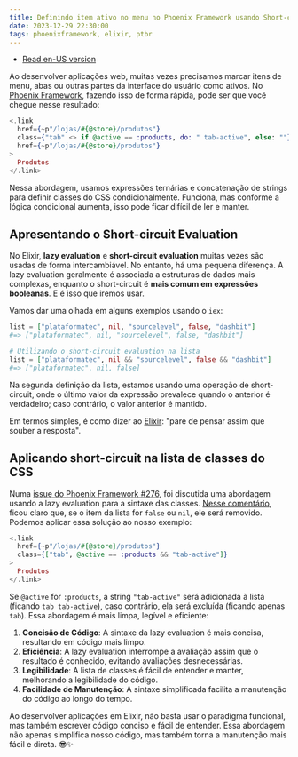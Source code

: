 ```yaml
---
title: Definindo item ativo no menu no Phoenix Framework usando Short-circuit Evaluation
date: 2023-12-29 22:30:00
tags: phoenixframework, elixir, ptbr
---
```


- [Read en-US version](https://wevtimoteo.github.io/posts/2023-12-29-definindo-item-ativo-no-menu-no-phoenix-framework.html)

Ao desenvolver aplicações web, muitas vezes precisamos marcar itens de menu, abas ou outras partes da interface do usuário como ativos. No [Phoenix Framework](https://phoenixframework.org/), fazendo isso de forma rápida, pode ser que você chegue nesse resultado:

```elixir
<.link
  href={~p"/lojas/#{@store}/produtos"}
  class={"tab" <> if @active == :products, do: " tab-active", else: ""}
  href={~p"/lojas/#{@store}/produtos"}
>
  Produtos
</.link>
```

Nessa abordagem, usamos expressões ternárias e concatenação de strings para definir classes do CSS condicionalmente. Funciona, mas conforme a lógica condicional aumenta, isso pode ficar difícil de ler e manter.

## Apresentando o Short-circuit Evaluation

No Elixir, **lazy evaluation** e **short-circuit evaluation** muitas vezes são usadas de forma intercambiável. No entanto, há uma pequena diferença. A lazy evaluation geralmente é associada a estruturas de dados mais complexas, enquanto o short-circuit é **mais comum em expressões booleanas**. E é isso que iremos usar.

Vamos dar uma olhada em alguns exemplos usando o `iex`:

```elixir
list = ["plataformatec", nil, "sourcelevel", false, "dashbit"]
#=> ["plataformatec", nil, "sourcelevel", false, "dashbit"]

# Utilizando o short-circuit evaluation na lista
list = ["plataformatec", nil && "sourcelevel", false && "dashbit"]
#=> ["plataformatec", nil, false]
```

Na segunda definição da lista, estamos usando uma operação de short-circuit, onde o último valor da expressão prevalece quando o anterior é verdadeiro; caso contrário, o valor anterior é mantido.

Em termos simples, é como dizer ao [Elixir](https://elixir-lang.org/): "pare de pensar assim que souber a resposta".

## Aplicando short-circuit na lista de classes do CSS

Numa [issue do Phoenix Framework #276](https://github.com/phoenixframework/phoenix_html/issues/276#issuecomment-584911356), foi discutida uma abordagem usando a lazy evaluation para a sintaxe das classes. [Nesse comentário](https://github.com/phoenixframework/phoenix_html/issues/276#issuecomment-742375950), ficou claro que, se o item da lista for `false` ou `nil`, ele será removido. Podemos aplicar essa solução ao nosso exemplo:

```elixir
<.link
  href={~p"/lojas/#{@store}/produtos"}
  class={["tab", @active == :products && "tab-active"]}
>
  Produtos
</.link>
```

Se `@active` for `:products`, a string `"tab-active"` será adicionada à lista (ficando `tab tab-active`), caso contrário, ela será excluída (ficando apenas `tab`). Essa abordagem é mais limpa, legível e eficiente:

1. **Concisão de Código**: A sintaxe da lazy evaluation é mais concisa, resultando em código mais limpo.
2. **Eficiência**: A lazy evaluation interrompe a avaliação assim que o resultado é conhecido, evitando avaliações desnecessárias.
3. **Legibilidade**: A lista de classes é fácil de entender e manter, melhorando a legibilidade do código.
4. **Facilidade de Manutenção**: A sintaxe simplificada facilita a manutenção do código ao longo do tempo.

Ao desenvolver aplicações em Elixir, não basta usar o paradigma funcional, mas também escrever código conciso e fácil de entender. Essa abordagem não apenas simplifica nosso código, mas também torna a manutenção mais fácil e direta. 😎✨
